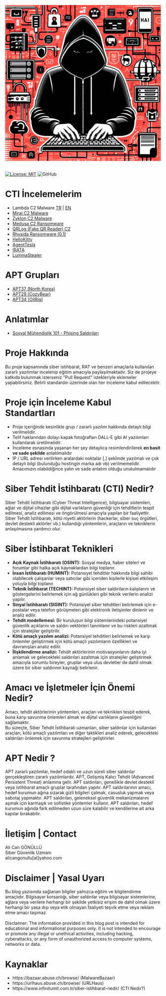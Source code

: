 <!-- Style code -->
<link rel="stylesheet" href="CSS/style.css" type="text/css">

<br><br>
<img src="title_logo.png">
<br><br>

[![License: MIT](https://img.shields.io/badge/License-MIT-yellow.svg)](https://opensource.org/licenses/MIT) 
![GitHub](https://img.shields.io/badge/github-%23121011.svg?style=for-the-badge&logo=github&logoColor=white)

# CTI İncelemelerim
<ul>
<li>Lambda C2 Malware <a href="IoC/Lambda_IoC/">TR</a> | <a href="https://github.com/alicangnll/CTI_Arastirmalarim/tree/main/IoC/Lambda_IoC/README_en.md">EN</a></li>
<li><a href="IoC/Mirai_IoC/">Mirai C2 Malware</a></li>
<li><a href="IoC/Zyklon_IoC/">Zyklon C2 Malware</a></li>
<li><a href="IoC/Medusa_IoC/">Medusa C2 Ransomware</a></li>
<li><a href="IoC/QRLog_IoC/">QRLog (Fake QR Reader) C2</a></li>
<li><a href="IoC/Rhysida_IoC/">Rhysida Ransomware (0.1)</a></li>
<li><a href="IoC/HelloKitty_IoC/">HelloKitty</a></li>
<li><a href="IoC/AgentTesla_IoC/">AgentTesla</a></li>
<li><a href="IoC/IRATA_IoC/">IRATA</a></li>
<li><a href="IoC/LummaStealer_C2_IoC/">LummaStealer</a></li>
</ul>

# APT Grupları
<ul>
<li><a href="IoC/APT37_IoC/">APT37 (North Korea)</a></li>
<li><a href="IoC/APT29_IoC/">APT29 (CozyBear)</a></li>
<li><a href="IoC/APT34_IoC/">APT34 (OilRig)</a></li>
</ul>

# Anlatımlar
<ul>
<li><a href="Info101/Phising/">Sosyal Mühendislik 101 - Phising Saldırıları</a></li>
</ul>

# Proje Hakkında
<p>
  Bu proje kapsamında siber istihbarat, RAT ve benzeri amaçlarla kullanılan zararlı yazılımlar incelenip eğitim amacıyla paylaşılmaktadır. Siz de projeye katkıda bulunmak isterseniz "Pull Request" istekleriyle eklemeler yapabilirsiniz. Belirli standardın üzerinde olan her inceleme kabul edilecektir.<br>
</p>

# Proje için İnceleme Kabul Standartları
<ul>
  <li>Proje içeriğinde kesinlikle grup / zararlı yazılım hakkında detaylı bilgi verilmelidir.</li>
  <li>Telif haklarından dolayı kapak fotoğrafları DALL-E gibi AI yazılımları kullanılarak üretilmelidir.</li>
  <li>İnceleme esnasında yaşanan her şey detaylıca resimlendirilerek <b>en basit ve sade şekilde</b> anlatılmalıdır</li>
  <li>IP / URL adresi verilirken aralardaki noktalar [.] şeklinde yazılmalı ve çok detaylı bilgi (bulunduğu hostingin marka adı vb) verilmemelidir. Amacımızın olabildiğince yalın ve sade anlatım olduğu unutulmamalıdır</li>
</ul>

# Siber Tehdit İstihbaratı (CTI) Nedir?
<p>
  Siber Tehdit İstihbaratı (Cyber Threat Intelligence), bilgisayar sistemleri, ağlar ve dijital cihazlar gibi dijital varlıkların güvenliği için tehditlerin tespit edilmesi, analiz edilmesi ve öngörülmesi amacıyla yapılan bir faaliyettir.
  <br>
  Siber Tehdit İstihbaratı, kötü niyetli aktörlerin (hackerlar, siber suç örgütleri, devlet destekli aktörler vb.) kullandığı yöntemlerin, araçların ve tekniklerin anlaşılmasına yardımcı olur.
</p>

# Siber İstihbarat Teknikleri
<p>
  <ul>
    <li><b>Açık Kaynak İstihbaratı (OSINT):</b> Sosyal medya, haber siteleri ve forumlar gibi halka açık kaynaklardan bilgi toplanır.</li>
    <li><b>İnsan İstihbaratı (HUMINT):</b> Potansiyel tehditler hakkında bilgi sahibi olabilecek çalışanlar veya satıcılar gibi içeriden kişilerle kişisel etkileşim yoluyla bilgi toplanır.</li>
    <li><b>Teknik İstihbarat (TECHINT):</b> Potansiyel siber saldırıların kalıplarını ve göstergelerini belirlemek için ağ günlükleri gibi teknik verilerin analizi yapılır.</li>
    <li><b>Sinyal İstihbaratı (SIGINT):</b> Potansiyel siber tehditleri belirlemek için e-postalar veya telefon görüşmeleri gibi elektronik iletişimler dinlenir ve analiz edilir.</li>
    <li><b>Tehdit modellemesi:</b> Bir kuruluşun bilgi sistemlerindeki potansiyel güvenlik açıklarını ve saldırı vektörleri tanımlanır ve bu riskleri azaltmak için stratejiler geliştirilir.</li>
    <li><b>Kötü amaçlı yazılım analizi:</b> Potansiyel tehditleri belirlemek ve karşı önlemler geliştirmek için kötü amaçlı yazılımların özellikleri ve davranışları analiz edilir.</li>
    <li><b>İlişkilendirme analizi:</b> Tehdit aktörlerinin motivasyonlarını daha iyi anlamak ve gelecekteki saldırıları azaltmak için stratejiler geliştirmek amacıyla sorumlu bireyler, gruplar veya ulus devletler de dahil olmak üzere bir siber saldırının kaynağı belirlenir.</li>
  </ul>
</p>

# Amacı ve İşletmeler İçin Önemi Nedir?
<p>
  Amacı, tehdit aktörlerinin yöntemleri, araçları ve teknikleri tespit ederek, buna karşı savunma önlemleri almak ve dijital varlıkların güvenliğini sağlamaktır.
  <br>  
  Bu süreçte, Siber Tehdit İstihbaratı uzmanları, siber saldırılar için kullanılan araçları, kötü amaçlı yazılımları ve diğer taktikleri analiz ederek, gelecekteki saldırıları önlemek için savunma stratejileri geliştirirler.
</p>

# APT Nedir ?
<p>
  APT zararlı yazılımlar, hedef odaklı ve uzun süreli siber saldırılar gerçekleştiren zararlı yazılımlardır. APT, Gelişmiş Kalıcı Tehdit (Advanced Persistent Threat) anlamına gelir. APT saldırıları, genellikle devlet destekli veya istihbarat amaçlı gruplar tarafından yapılır. APT saldırılarının amacı, hedef kurumun ağına sızarak gizli bilgileri çalmak, casusluk yapmak veya sabotaj yapmaktır. APT saldırıları, geleneksel güvenlik mekanizmalarını aşmak için karmaşık ve sofistike yöntemler kullanır. APT saldırıları, hedef kurumun ağında fark edilmeden uzun süre kalabilir ve kendilerine ait arka kapılar bırakabilir.
</p>

# İletişim | Contact 
<p>
  Ali Can GÖNÜLLÜ<br>
  Siber Güvenlik Uzmanı<br>
  alicangonullu[at]yahoo.com
</p>

# Disclaimer | Yasal Uyarı
<p>
  Bu blog yazısında sağlanan bilgiler yalnızca eğitim ve bilgilendirme amaçlıdır. Bilgisayar korsanlığı, siber saldırılar veya bilgisayar sistemlerine, ağlara veya verilere herhangi bir şekilde yetkisiz erişim de dahil olmak üzere herhangi bir yasa dışı veya etik olmayan faaliyeti teşvik etme veya reklam etme amacı taşımaz.
<br><br>  
  Disclaimer: The information provided in this blog post is intended for educational and informational purposes only. It is not intended to encourage or promote any illegal or unethical activities, including hacking, cyberattacks, or any form of unauthorized access to computer systems, networks or data.
</p>

# Kaynaklar
<ul>
<li>https://bazaar.abuse.ch/browse/ (MalwareBazaar)</li>
<li>https://urlhaus.abuse.ch/browse/ (URLHaus)</li>
<li>https://www.infinitumit.com.tr/siber-istihbarat-nedir/ (CTI Nedir?)</li>
</ul>

